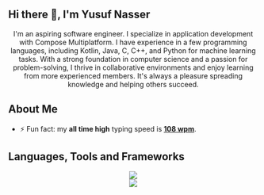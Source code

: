 ## Hi there 👋, I'm Yusuf Nasser

<div align="center">
I'm an aspiring software engineer. I specialize in application development with Compose Multiplatform. I have experience in a few programming languages, including Kotlin, Java, C, C++, and Python for machine learning tasks. With a strong foundation in computer science and a passion for problem-solving, I thrive in collaborative environments and enjoy learning from more experienced members. It's always a pleasure spreading knowledge and helping others succeed.
</div>

## About Me
- ⚡ Fun fact: my **all time high** typing speed is [**108 wpm**](https://monkeytype.com/profile/yunasdev).

<!--

## Connect with me
<div align="center">

[<img src="https://img.shields.io/badge/LinkedIn-0077B5?style=for-the-badge&logo=linkedin&logoColor=white"/>](https://www.linkedin.com/in/yusuf-nasser/)  &nbsp; 
  [<img src="https://img.shields.io/badge/Twitter-1DA1F2?style=for-the-badge&logo=twitter&logoColor=white"/>](https://twitter.com/yusufnasserdev)  &nbsp;
  [<img src="https://img.shields.io/badge/Facebook-1877F2?style=for-the-badge&logo=facebook&logoColor=white"/>](https://www.facebook.com/yosifenasser/)  &nbsp;
  [<img src="https://img.shields.io/badge/-LeetCode-FFA116?style=for-the-badge&logo=LeetCode&logoColor=black"/>](https://leetcode.com/yusufnasser/)  &nbsp;
</div>
-->

<!--  [<img src="https://img.shields.io/badge/Gmail-D14836?style=for-the-badge&logo=gmail&logoColor=white"/>](mailto:yusufnassereng@gmail.com)  &nbsp;   --> 
 
## Languages, Tools and Frameworks
&NewLine;

<div align="center">
    <img src="https://skillicons.dev/icons?i=kotlin,java,c,cpp,cs,py" />
</div>

<!-- &NewLine; -->

<div align="center">
    <img src="https://skillicons.dev/icons?i=androidstudio,gradle,visualstudio,idea,vscode,neovim,git,bash,linux,debian,firebase,sqlite,mysql" />
</div>

<!-- GitHub Stats

## Stats

<div align="center">
    <img align="center" src="https://github-readme-stats-git-masterrstaa-rickstaa.vercel.app/api?username=yusufnasserdev&show_icons=true&theme=github_dark&hide_border=true&line_height=27&card_width=390px&env=PAT_1" alt="yusufnasserdev GitHub stats" />
    <img align="center" src="https://github-readme-stats-git-masterrstaa-rickstaa.vercel.app/api/top-langs/?username=yusufnasserdev&langs_count=3&theme=github_dark&hide_border=true&env=PAT_1" alt="yusufnasserdev most used languages" />
</div>
 -->
<!-- Streak 

## Streak

<div align="center">
<img align="center" src="https://github-readme-streak-stats.herokuapp.com?user=yusufnasserdev&theme=github-dark-blue&hide_border=true" alt="yusufnasserdev" />
</div>
-->

<!-- WakaTime Stats 

## Coding Activity (last 7 days)

  
<div align="center">
<a href="https://wakatime.com/@yusufnasserdev" target="_blank">
<img align="center" src="https://github-readme-stats.vercel.app/api/wakatime?username=yusufnasserdev&&theme=github_dark&hide_border=true&hide=Other&v=2&langs_count=4&range=last_7_days" alt="yusufnasserdev"/>
</a>
</div>

-->

